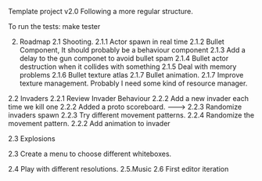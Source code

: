 Template project v2.0
Following a more regular structure.

To run the tests:
make tester


2. Roadmap
2.1 Shooting.
    2.1.1 Actor spawn in real time
    2.1.2 Bullet Component, It should probably be a behaviour component
    2.1.3 Add a delay to the gun componet to avoid bullet spam
    2.1.4 Bullet actor destruction when it collides with something
    2.1.5 Deal with memory problems
    2.1.6 Bullet texture atlas
    2.1.7 Bullet animation.
    2.1.7 Improve texture management. Probably I need some kind of resource manager.

2.2 Invaders
    2.2.1 Review Invader Behaviour
    2.2.2 Add a new invader each time we kill one
    2.2.2 Added a proto scoreboard.
    --->
    2.2.3 Randomize invaders spawn
    2.2.3 Try different movement patterns.
    2.2.4 Randomize the movement pattern.
    2.2.2 Add animation to invader

2.3 Explosions

2.3 Create a menu to choose different whiteboxes.

2.4 Play with different resolutions.
2.5.Music
2.6 First editor iteration


    